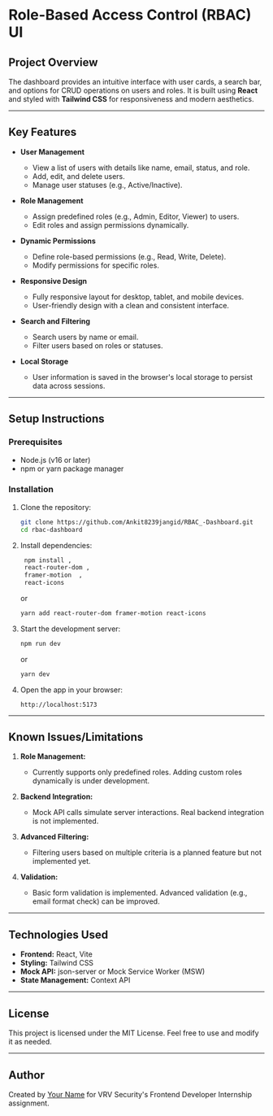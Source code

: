 
# **Role-Based Access Control (RBAC) UI**

## **Project Overview**

The dashboard provides an intuitive interface with user cards, a search bar, and options for CRUD operations on users and roles. It is built using **React** and styled with **Tailwind CSS** for responsiveness and modern aesthetics.

---

## **Key Features**
- **User Management**
  - View a list of users with details like name, email, status, and role.
  - Add, edit, and delete users.
  - Manage user statuses (e.g., Active/Inactive).
  
- **Role Management**
  - Assign predefined roles (e.g., Admin, Editor, Viewer) to users.
  - Edit roles and assign permissions dynamically.
  
- **Dynamic Permissions**
  - Define role-based permissions (e.g., Read, Write, Delete).
  - Modify permissions for specific roles.
  
- **Responsive Design**
  - Fully responsive layout for desktop, tablet, and mobile devices.
  - User-friendly design with a clean and consistent interface.

- **Search and Filtering**
  - Search users by name or email.
  - Filter users based on roles or statuses.

- **Local Storage**
  - User information is saved in the browser's local storage to persist data across sessions.


---

## **Setup Instructions**

### **Prerequisites**
- Node.js (v16 or later)
- npm or yarn package manager

### **Installation**
1. Clone the repository:
   ```bash
   git clone https://github.com/Ankit8239jangid/RBAC_-Dashboard.git
   cd rbac-dashboard
   ```

2. Install dependencies:
   ```bash
    npm install ,
    react-router-dom ,
    framer-motion  ,
    react-icons
   ```
   or
   ```bash
   yarn add react-router-dom framer-motion react-icons
   ```

3. Start the development server:
   ```bash
   npm run dev
   ```
   or
   ```bash
   yarn dev
   ```

4. Open the app in your browser:
   ```
   http://localhost:5173
   ```


---

## **Known Issues/Limitations**
1. **Role Management:**
   - Currently supports only predefined roles. Adding custom roles dynamically is under development.

2. **Backend Integration:**
   - Mock API calls simulate server interactions. Real backend integration is not implemented.

3. **Advanced Filtering:**
   - Filtering users based on multiple criteria is a planned feature but not implemented yet.

4. **Validation:**
   - Basic form validation is implemented. Advanced validation (e.g., email format check) can be improved.

--- 

## **Technologies Used**
- **Frontend:** React, Vite
- **Styling:** Tailwind CSS
- **Mock API:** json-server or Mock Service Worker (MSW)
- **State Management:** Context API 

---

## **License**
This project is licensed under the MIT License. Feel free to use and modify it as needed.

---

## **Author**
Created by [Your Name](https://github.com/your-username) for VRV Security's Frontend Developer Internship assignment.  
